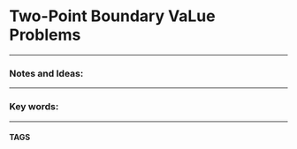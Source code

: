 # Two-Point Boundary VaLue Problems


---
### Notes and Ideas:



---

### Key words:

---
#### TAGS